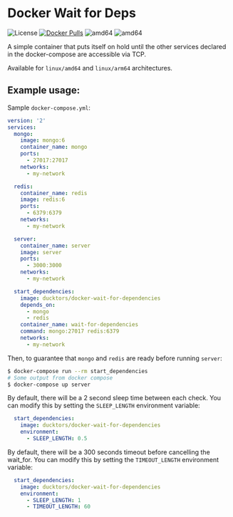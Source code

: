 # Docker Wait for Deps

![License](https://img.shields.io/github/license/matteovivona/docker-wait-for-dependencies) [![Docker Pulls](https://img.shields.io/docker/pulls/ducktors/docker-wait-for-dependencies?logo=docker)](https://hub.docker.com/r/ducktors/docker-wait-for-dependencies) ![amd64](https://img.shields.io/badge/arch-linux%2Famd64-brightgreen) ![amd64](https://img.shields.io/badge/arch-linux%2Farm64-brightgreen)

A simple container that puts itself on hold until the other services declared in the docker-compose are accessible via TCP.

Available for `linux/amd64` and `linux/arm64` architectures.

## Example usage:

Sample `docker-compose.yml`:

```yaml
version: '2'
services:
  mongo:
    image: mongo:6
    container_name: mongo
    ports:
      - 27017:27017
    networks:
      - my-network

  redis:
    container_name: redis
    image: redis:6
    ports:
      - 6379:6379
    networks:
      - my-network

  server:
    container_name: server
    image: server
    ports:
      - 3000:3000
    networks:
      - my-network

  start_dependencies:
    image: ducktors/docker-wait-for-dependencies
    depends_on:
      - mongo
      - redis
    container_name: wait-for-dependencies
    command: mongo:27017 redis:6379
    networks:
      - my-network
```

Then, to guarantee that `mongo` and `redis` are ready before running `server`:

```bash
$ docker-compose run --rm start_dependencies
# Some output from docker compose
$ docker-compose up server
```

By default, there will be a 2 second sleep time between each check. You can modify this by setting the `SLEEP_LENGTH` environment variable:

```yaml
  start_dependencies:
    image: ducktors/docker-wait-for-dependencies
    environment:
      - SLEEP_LENGTH: 0.5
```

By default, there will be a 300 seconds timeout before cancelling the wait_for. You can modify this by setting the `TIMEOUT_LENGTH` environment variable:

```yaml
  start_dependencies:
    image: ducktors/docker-wait-for-dependencies
    environment:
      - SLEEP_LENGTH: 1
      - TIMEOUT_LENGTH: 60
```
